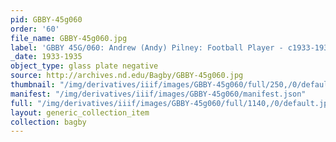 ```yaml
---
pid: GBBY-45g060
order: '60'
file_name: GBBY-45g060.jpg
label: 'GBBY 45G/060: Andrew (Andy) Pilney: Football Player - c1933-1935'
_date: 1933-1935
object_type: glass plate negative
source: http://archives.nd.edu/Bagby/GBBY-45g060.jpg
thumbnail: "/img/derivatives/iiif/images/GBBY-45g060/full/250,/0/default.jpg"
manifest: "/img/derivatives/iiif/images/GBBY-45g060/manifest.json"
full: "/img/derivatives/iiif/images/GBBY-45g060/full/1140,/0/default.jpg"
layout: generic_collection_item
collection: bagby
---
```

